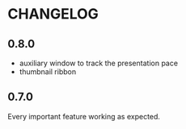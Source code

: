 # CHANGELOG

## 0.8.0
* auxiliary window to track the presentation pace
* thumbnail ribbon

## 0.7.0
Every important feature working as expected.